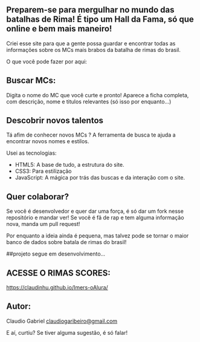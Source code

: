 
## Preparem-se para mergulhar no mundo das batalhas de Rima! É tipo um Hall da Fama, só que online e bem mais maneiro!

Criei esse site para que a gente possa guardar e encontrar todas as informações sobre os MCs mais brabos da batalha de rimas do brasil. 

O que você pode fazer por aqui:

## Buscar MCs: 
Digita o nome do MC que você curte e pronto! Aparece a ficha completa, com descrição, nome e titulos relevantes (só isso por enquanto...)
## Descobrir novos talentos
Tá afim de conhecer novos MCs ? A ferramenta de busca te ajuda a encontrar novos nomes e estilos.

Usei as tecnologias:

- HTML5: A base de tudo, a estrutura do site.
- CSS3: Para estilização
- JavaScript: A mágica por trás das buscas e da interação com o site.
## Quer colaborar?

Se você é desenvolvedor e quer dar uma força, é só dar um fork nesse repositório e mandar ver! Se você é fã de rap e tem alguma informação nova, manda um pull request!

Por enquanto a ideia ainda é pequena, mas talvez pode se tornar o maior banco de dados sobre batala de rimas do brasil!

##projeto segue em desenvolvimento...

## ACESSE O RIMAS SCORES: 
https://claudinhu.github.io/Imers-oAlura/

## Autor:
Claudio Gabriel
claudiogaribeiro@gmail.com

E aí, curtiu? Se tiver alguma sugestão, é só falar!
